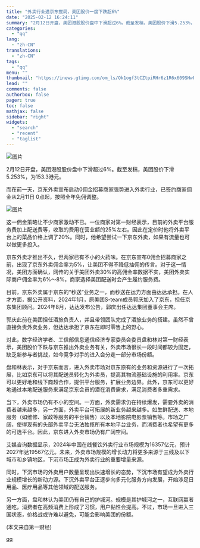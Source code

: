```yaml
---
title: "外卖行业遇京东搅局，美团股价一度下跌超6%"
date: "2025-02-12 16:24:11"
summary: "2月12日开盘，美团港股股价盘中下滑超过6%。截至发稿，美团股价下滑5.253%，为153.3港元。..."
categories:
  - "qq"
lang:
  - "zh-CN"
translations:
  - "zh-CN"
tags:
  - "qq"
menu: ""
thumbnail: "https://inews.gtimg.com/om_ls/Ok1ogf3tCZtpiRHr6z1R6x609SHwFppArOCWvgCR19MU0AA_640360/0"
lead: ""
comments: false
authorbox: false
pager: true
toc: false
mathjax: false
sidebar: "right"
widgets:
  - "search"
  - "recent"
  - "taglist"
---
```


![图片](https://inews.gtimg.com/om_bt/O-FfmIBlbPJ50mmZo0IDdPbIrzDfABJD7S9fVF1o9kqIsAA/641)

2月12日开盘，美团港股股价盘中下滑超过6%。截至发稿，美团股价下滑5.253%，为153.3港元。

而在前一天，京东外卖宣布启动0佣金招募商家强势进入外卖行业，已签约商家佣金从2月11日 0点起，按照全年免佣调整。

![图片](https://inews.gtimg.com/om_bt/O_HelKfQGk8kwp5y370DNNZi3orHIbG4l5wnqlmGfrgCIAA/641)

这一佣金策略让不少商家激动不已。一位商家对第一财经表示，目前的外卖平台服务费加上配送费等，收取的费用在营业额的25%左右。因此在定价时他将外卖平台上的菜品价格上调了20%。同时，他希望尝试一下京东外卖，如果有流量也可以做更多投入。

京东外卖才推出不久，但两家已有不小的火药味。在京东宣布0佣金招募商家之前，出现了京东外卖佣金率为5%，让美团不得不降低抽佣的传言。对于这一情况，美团方面确认，网传的关于美团外卖30%的高佣金率数据不实，美团外卖实际商户佣金率为6%～8%，商家选择美团配送时会产生履约服务费。

目前，京东外卖属于京东的“秒送”业务之一，而秒送在运力方面由达达承担。在人才方面，据公开资料，2024年1月，原美团S-team成员郭庆加入了京东，担任京东集团顾问。2024年8月，达达发布公告，郭庆出任达达集团董事会主席。

郭庆此前在美团担任酒旅负责人，并且带领团队完成了酒旅业务的搭建。虽然不曾直接负责外卖业务，但达达承担了京东在即时零售上的野心。

对此，数字经济学者、工信部信息通信经济专家委员会委员盘和林对第一财经表示，美团股价下跌与京东推出外卖业务有关，外卖市场很长一段时间都较为固定，缺乏新参与者挑战，如今竞争对手的进入会分走一部分市场份额。

盘和林表示，对于京东而言，进入外卖市场对京东原有的业务和资源进行了一次拓展，比如京东可以将其配送员转化为外卖员，提高其物流基础设施的利用率。京东可以更好地和线下商超合作，提供平台服务，扩展业务边界。此外，京东可以更好地通过本地配送服务来满足京东会员的潜在消费需求，满足消费者多重需求。

当下，外卖市场仍有不小的空间。一方面，外卖需求仍在持续爆发，需要外卖的消费者越来越多，另一方面，外卖平台可拓展的新业务越来越多。如生鲜配送、本地服务（如维修、家政等服务的平台销售）以及本地影院电影票销售等。市场之广阔，使得现有的头部外卖平台无法独揽所有本地平台业务，而消费者也希望有更多的可选平台。因此，京东进入外卖市场仍有广阔空间。

艾媒咨询数据显示，2024年中国在线餐饮外卖行业市场规模为16357亿元，预计2027年达19567亿元。未来，外卖市场规模的增长动力将更多来源于三线及以下城市和乡镇地区，下沉市场正成为外卖行业的重要增量来源。

同时，下沉市场的外卖用户数量呈现出快速增长的态势，下沉市场有望成为外卖行业规模增长的新动力源。下沉外卖平台正逐步向多元化服务方向发展，开始涉足日用品、医疗用品等其他领域的配送服务。

另一方面，盘和林认为美团仍有自己的护城河。规模是其护城河之一，互联网赢者通吃，消费者在高频消费上形成了习惯，用户黏性会提高。不过，市场一旦进入三国状态，价格战或许难以避免，可能会影响美团的份额。

 (本文来自第一财经)

[qq](https://new.qq.com/rain/a/20250212A06EOZ00)
